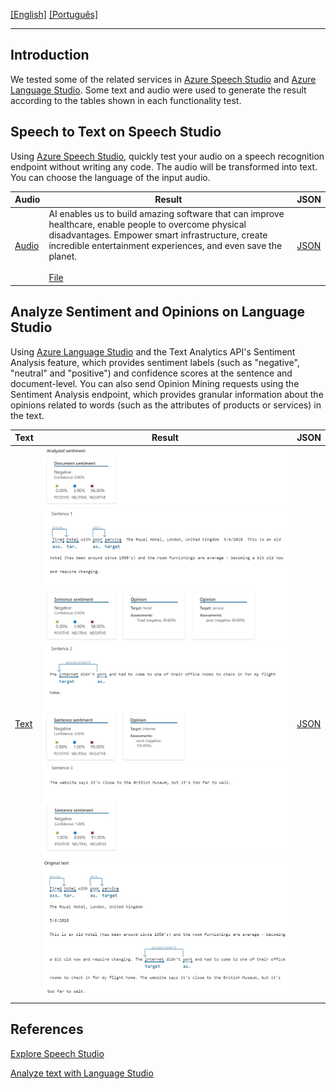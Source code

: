 [\[English\]](#Introduction) [\[Português\]](READMEP.md)
_______________________________________________________________________________________________________________________________________
## Introduction
We tested some of the related services in [Azure Speech Studio](https://speech.microsoft.com/) and [Azure Language Studio](https://language.cognitive.azure.com/). Some text and audio were used to generate the result according to the tables shown in each functionality test.

## Speech to Text on Speech Studio

Using [Azure Speech Studio](https://speech.microsoft.com/), quickly test your audio on a speech recognition endpoint without writing any code. The audio will be transformed into text. You can choose the language of the input audio.

| Audio                                      | Result                                 | JSON                                    |
|---------------------------------------------|-----------------------------------------------|-----------------------------------------------|
| [Audio](Input/WhatAICanDo.m4a) | AI enables us to build amazing software that can improve healthcare, enable people to overcome physical disadvantages. Empower smart infrastructure, create incredible entertainment experiences, and even save the planet.<br><br> [File](Output/WhatAICanDo.txt) | [JSON](Output/WhatAICanDo.json) |

## Analyze Sentiment and Opinions on Language Studio

Using [Azure Language Studio](https://language.cognitive.azure.com/) and the Text Analytics API's Sentiment Analysis feature, which provides sentiment labels (such as "negative", "neutral" and "positive") and confidence scores at the sentence and document-level. You can also send Opinion Mining requests using the Sentiment Analysis endpoint, which provides granular information about the opinions related to words (such as the attributes of products or services) in the text.

| Text                                      | Result                                 | JSON                                    |
|---------------------------------------------|-----------------------------------------------|-----------------------------------------------|
| [Text](Input/Opinion1.txt) | ![Image](Output/ASOpinion1.jpg)<br>![Image](Output/Sentence1Opinion1.jpg)<br>![Image](Output/Sentence2Opinion1.jpg)<br>![Image](Output/Sentence3Opinion1.jpg)<br>![Image](Output/OriginalTextOpinion1.jpg)<br> | [JSON](Output/ResultOpinion1.json) |

## References

[Explore Speech Studio](https://microsoftlearning.github.io/mslearn-ai-fundamentals/Instructions/Labs/09-speech.html)

[Analyze text with Language Studio](https://microsoftlearning.github.io/mslearn-ai-fundamentals/Instructions/Labs/06-text-analysis.html)
